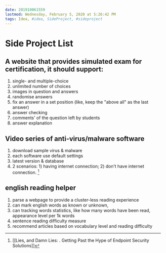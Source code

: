 ```yaml
---
date: 201910061559
lastmod: Wednesday, February 5, 2020 at 5:26:42 PM
tags: Idea, #idea, SideProject, #sideproject
---
```

# Side Project List


## A website that provides simulated exam for certification, it should support:
1. single- and multiple-choice
2. unlimited number of choices
3. images in question and answers
4. randomise answers
5. fix an answer in a set position (like, keep the "above all" as the last answer)
6. answer checking
7. comments' of the question left by students
8. answer explanation

## Video series of anti-virus/malware software
1. download sample virus & malware
2. each software use default settings
3. latest version & database
4. 2 scenarios: 1) having internet connection; 2) don't have internet connection. [^674E084C7E69]

## english reading helper
1. parse a webpage to provide a cluster-less reading experience
2. can mark english words as known or unknown,
3. can tracking words statistics, like how many words have been read, appearance level per 1k words
4. sentence reading difficulty measure
5. recommend articles based on vocabulary level and reading difficulty


[^674E084C7E69]: [[Lies, and Damn Lies: . Getting Past the Hype of Endpoint Security Solutions]]